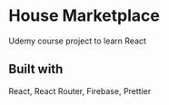 # House Marketplace

Udemy course project to learn React

## Built with

React, React Router, Firebase, Prettier
